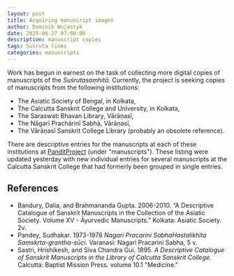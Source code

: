 ```yaml
---
layout: post
title: Acquiring manuscript images
author: Dominik Wujastyk
date: 2025-06-27 07:00:00
description: manuscript copies
tags: Suśruta links
categories: manuscripts
---
```


Work has begun in earnest on the task of collecting more digital copies of manuscripts of the *Suśrutasaṃhitā*.  Currently, the project is seeking copies of manuscripts from the following institutions:

* The Asiatic Society of Bengal, in Kolkata, 
* The Calcutta Sanskrit College and University, in Kolkata,
*  The Saraswati Bhavan Library, Vārāṇasī,
* The Nāgarī Prachārinī Sabhā, Vārāṇasī,
* The Vārāṇasī Sanskrit College Library (probably an obsolete reference).

There are descriptive entries for the manuscripts at each of these institutions at [PanditProject](https://panditproject.org/entity/42004/work) (under "manuscripts").   These listing were updated yesterday with new individual entries for several manuscripts at the Calcutta Sanskrit College that had formerly been grouped in single entries. 

##  References

* Bandury, Dalia, and Brahmananda Gupta. 2006-2010. “A Descriptive Catalogue of Sanskrit Manuscripts in the Collection of the Asiatic Society. Volume XV - Āyurvedic Manuscripts.” Kolkata: Asiatic Society. 2v.
* Pandey, Sudhakar. 1973-1978 *Nagari Pracarini SabhaHastalikhita Saṃskṛta-grantha-sūci*. Varanasi: Nagari Pracarini Sabha, 5 v.
* Sastri, Hrishikesh, and Siva Chandra Gui. 1895. *A Descriptive Catalogue of Sanskrit Manuscripts in the Library of Calcutta Sanskrit College*. Calcutta: Baptist Mission Press. volume 10.1 "Medicine."

